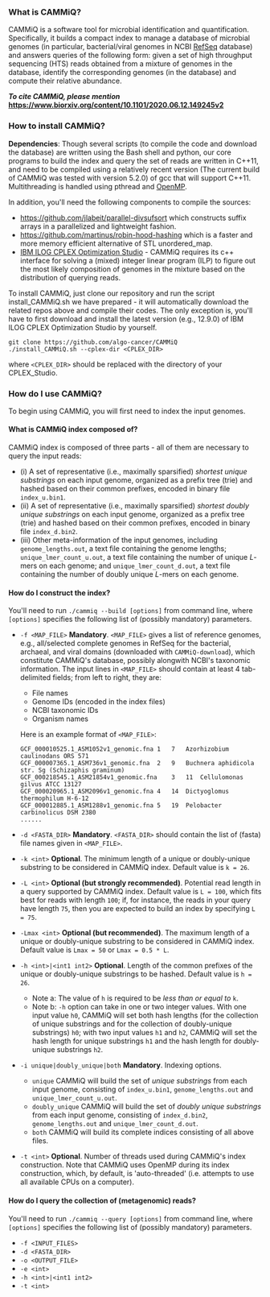 ### What is CAMMiQ?

CAMMiQ is a software tool for microbial identification and quantification. Specifically, it builds a compact index to manage a database of microbial genomes (in particular, bacterial/viral genomes in NCBI [RefSeq](https://www.ncbi.nlm.nih.gov/refseq/) database) and answers queries of the following form: given a set of high throughput sequencing (HTS) reads obtained from a mixture of genomes in the database, identify the corresponding genomes (in the database) and compute their relative abundance.

**_To cite CAMMiQ, please mention_ https://www.biorxiv.org/content/10.1101/2020.06.12.149245v2** 

### How to install CAMMiQ?
**Dependencies**: Though several scripts (to compile the code and download the database) are written using the Bash shell and python, our core programs to build the index and query the set of reads are written in C++11, and need to be compiled using a relatively recent version (The current build of CAMMiQ was tested with version 5.2.0) of gcc that will support C++11. Multithreading is handled using pthread and [OpenMP](https://en.wikipedia.org/wiki/OpenMP).

In addition, you'll need the following components to compile the sources:
* https://github.com/jlabeit/parallel-divsufsort which constructs suffix arrays in a parallelized and lightweight fashion.
* https://github.com/martinus/robin-hood-hashing which is a faster and more memory efficient alternative of STL unordered_map.
* [IBM ILOG CPLEX Optimization Studio](https://www.ibm.com/products/ilog-cplex-optimization-studio) - CAMMiQ requires its c++ interface for solving a (mixed) integer linear program (ILP) to figure out the most likely composition of genomes in the mixture based on the distribution of querying reads. 

To install CAMMiQ, just clone our repository and run the script install_CAMMiQ.sh we have prepared - it will automatically download the related repos above and compile their codes. The only exception is, you'll have to first download and install the latest version (e.g., 12.9.0) of IBM ILOG CPLEX Optimization Studio by yourself.  
```
git clone https://github.com/algo-cancer/CAMMiQ
./install_CAMMiQ.sh --cplex-dir <CPLEX_DIR>
```
where ```<CPLEX_DIR>``` should be replaced with the directory of your CPLEX_Studio.

### How do I use CAMMiQ?
To begin using CAMMiQ, you will first need to index the input genomes. 

#### What is CAMMiQ index composed of?
CAMMiQ index is composed of three parts - all of them are necessary to query the input reads: 
* (i) A set of representative (i.e., maximally sparsified) *shortest unique substrings* on each input genome, organized as a prefix tree (trie) and hashed based on their common prefixes, encoded in binary file ```index_u.bin1```.
* (ii) A set of representative (i.e., maximally sparsified) *shortest doubly unique substrings* on each input genome, organized as a prefix tree (trie) and hashed based on their common prefixes, encoded in binary file ```index_d.bin2```.
* (iii) Other meta-information of the input genomes, including ```genome_lengths.out```, a text file containing the genome lengths; ```unique_lmer_count_u.out```, a text file containing the number of unique *L*-mers on each genome; and ```unique_lmer_count_d.out```, a text file containing the number of doubly unique *L*-mers on each genome.

#### How do I construct the index?
You'll need to run ```./cammiq --build [options]``` from command line, where ```[options]``` specifies the following list of (possibly mandatory) parameters.
* ```-f <MAP_FILE>``` **Mandatory**. ```<MAP_FILE>``` gives a list of reference genomes, e.g., all/selected complete genomes in RefSeq for the bacterial, archaeal, and viral domains (downloaded with ```CAMMiQ-download```), which constitute CAMMiQ's database, possibly alongwith NCBI's taxonomic information. The input lines in ```<MAP_FILE>``` should contain at least 4 tab-delimited fields; from left to right, they are: 
  * File names
  * Genome IDs (encoded in the index files)
  * NCBI taxonomic IDs
  * Organism names
  
  Here is an example format of ```<MAP_FILE>```:
  ``` 
  GCF_000010525.1_ASM1052v1_genomic.fna	1	7	Azorhizobium caulinodans ORS 571
  GCF_000007365.1_ASM736v1_genomic.fna	2	9	Buchnera aphidicola str. Sg (Schizaphis graminum)
  GCF_000218545.1_ASM21854v1_genomic.fna	3	11	Cellulomonas gilvus ATCC 13127
  GCF_000020965.1_ASM2096v1_genomic.fna	4	14	Dictyoglomus thermophilum H-6-12
  GCF_000012885.1_ASM1288v1_genomic.fna	5	19	Pelobacter carbinolicus DSM 2380
  ......
  ```
* ```-d <FASTA_DIR>``` **Mandatory**. ```<FASTA_DIR>``` should contain the list of (fasta) file names given in ```<MAP_FILE>```.
* ```-k <int>``` **Optional**. The minimum length of a unique or doubly-unique substring to be considered in CAMMiQ index. Default value is ```k = 26```.
* ```-L <int>``` **Optional (but strongly recommended)**. Potential read length in a query supported by CAMMiQ index. Default value is ```L = 100```, which fits best for reads with length ```100```; if, for instance, the reads in your query have length ```75```, then you are expected to build an index by specifying ```L = 75```. 
* ```-Lmax <int>``` **Optional (but recommended)**. The maximum length of a unique or doubly-unique substring to be considered in CAMMiQ index. Default value is ```Lmax = 50``` or ```Lmax = 0.5 * L```.
* ```-h <int>|<int1 int2>``` **Optional**. Length of the common prefixes of the unique or doubly-unique substrings to be hashed. Default value is ```h = 26```.
  * Note a: The value of ```h``` is required to be *less than or equal to* ```k```. 
  * Note b: ```-h``` option can take in one or two integer values. With one input value ```h0```, CAMMiQ will set both hash lengths (for the collection of unique substrings and for the collection of doubly-unique substrings) ```h0```; with two input values ```h1``` and ```h2```, CAMMiQ will set the hash length for unique substrings ```h1``` and the hash length for doubly-unique substrings ```h2```.
* ```-i unique|doubly_unique|both``` **Mandatory**. Indexing options.
  * ```unique``` CAMMiQ will build the set of *unique substrings* from each input genome, consisting of ```index_u.bin1```, ```genome_lengths.out``` and ```unique_lmer_count_u.out```.
  * ```doubly_unique``` CAMMiQ will build the set of *doubly unique substrings* from each input genome, consisting of ```index_d.bin2```, ```genome_lengths.out``` and ```unique_lmer_count_d.out```.
  * ```both``` CAMMiQ will build its complete indices consisting of all above files.
* ```-t <int>``` **Optional**. Number of threads used during CAMMiQ's index construction. Note that CAMMiQ uses OpenMP during its index construction, which, by default, is 'auto-threaded' (i.e. attempts to use all available CPUs on a computer).

#### How do I query the collection of (metagenomic) reads?
You'll need to run ```./cammiq --query [options]``` from command line, where ```[options]``` specifies the following list of (possibly mandatory) parameters.
* ```-f <INPUT_FILES>```
* ```-d <FASTA_DIR>```
* ```-o <OUTPUT_FILE>```
* ```-e <int>```
* ```-h <int>|<int1 int2>```
* ```-t <int>```
